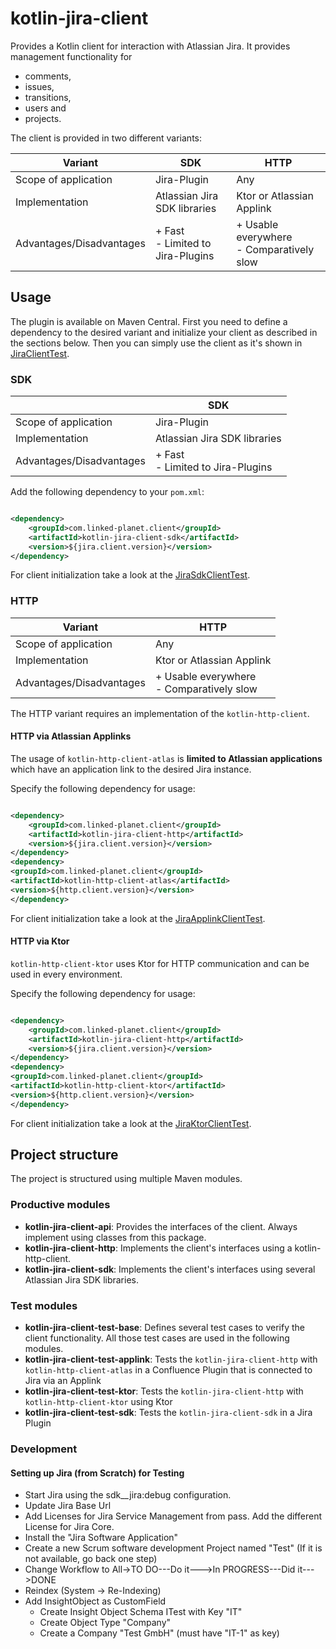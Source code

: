 # kotlin-jira-client

Provides a Kotlin client for interaction with Atlassian Jira. It provides management functionality for

- comments,
- issues,
- transitions,
- users and
- projects.

The client is provided in two different variants:

| Variant                  | **SDK**                               | **HTTP**                                      |
|--------------------------|---------------------------------------|-----------------------------------------------|
| Scope of application     | Jira-Plugin                           | Any                                           |
| Implementation           | Atlassian Jira SDK libraries          | Ktor or Atlassian Applink                     |
| Advantages/Disadvantages | + Fast <br> - Limited to Jira-Plugins | + Usable everywhere <br> - Comparatively slow |

## Usage

The plugin is available on Maven Central.
First you need to define a dependency to the desired variant and initialize your client as described in the sections
below.
Then you can simply use the client as it's shown
in [JiraClientTest](kotlin-jira-client-test-base/src/main/kotlin/com/linkedplanet/kotlinjiraclient/JiraClientTest.kt).

### SDK

|                          | **SDK**                               |
|--------------------------|---------------------------------------|
| Scope of application     | Jira-Plugin                           |
| Implementation           | Atlassian Jira SDK libraries          |
| Advantages/Disadvantages | + Fast <br> - Limited to Jira-Plugins |

Add the following dependency to your `pom.xml`:

```xml

<dependency>
    <groupId>com.linked-planet.client</groupId>
    <artifactId>kotlin-jira-client-sdk</artifactId>
    <version>${jira.client.version}</version>
</dependency>
```

For client initialization take a look at the [JiraSdkClientTest](kotlin-jira-client-test-sdk/src/test/kotlin/it/JiraSdkClientTest.kt).

### HTTP

| Variant                  | **HTTP**                                      |
|--------------------------|-----------------------------------------------|
| Scope of application     | Any                                           |
| Implementation           | Ktor or Atlassian Applink                     |
| Advantages/Disadvantages | + Usable everywhere <br> - Comparatively slow |


The HTTP variant requires an implementation of the `kotlin-http-client`.

#### HTTP via Atlassian Applinks

The usage of `kotlin-http-client-atlas` is **limited to Atlassian applications** which have an application link to the
desired Jira instance.

Specify the following dependency for usage:

```xml

<dependency>
    <groupId>com.linked-planet.client</groupId>
    <artifactId>kotlin-jira-client-http</artifactId>
    <version>${jira.client.version}</version>
</dependency>
<dependency>
<groupId>com.linked-planet.client</groupId>
<artifactId>kotlin-http-client-atlas</artifactId>
<version>${http.client.version}</version>
</dependency>
```

For client initialization take a look at the [JiraApplinkClientTest](kotlin-jira-client-test-applink/src/test/kotlin/it/JiraApplinkClientTest.kt).

#### HTTP via Ktor

`kotlin-http-client-ktor` uses Ktor for HTTP communication and can be used in every environment.

Specify the following dependency for usage:

```xml

<dependency>
    <groupId>com.linked-planet.client</groupId>
    <artifactId>kotlin-jira-client-http</artifactId>
    <version>${jira.client.version}</version>
</dependency>
<dependency>
<groupId>com.linked-planet.client</groupId>
<artifactId>kotlin-http-client-ktor</artifactId>
<version>${http.client.version}</version>
</dependency>
```

For client initialization take a look at the [JiraKtorClientTest](kotlin-jira-client-test-ktor/src/test/kotlin/JiraKtorClientTest.kt).

## Project structure

The project is structured using multiple Maven modules.

### Productive modules

- **kotlin-jira-client-api**: Provides the interfaces of the client. Always implement using classes from this package.
- **kotlin-jira-client-http**: Implements the client's interfaces using a kotlin-http-client.
- **kotlin-jira-client-sdk**: Implements the client's interfaces using several Atlassian Jira SDK libraries.

### Test modules

- **kotlin-jira-client-test-base**: Defines several test cases to verify the client functionality. All those test cases
  are used in the following modules.
- **kotlin-jira-client-test-applink**: Tests the `kotlin-jira-client-http` with `kotlin-http-client-atlas` in a
  Confluence Plugin that is connected to Jira via an Applink
- **kotlin-jira-client-test-ktor**: Tests the `kotlin-jira-client-http` with `kotlin-http-client-ktor` using Ktor
- **kotlin-jira-client-test-sdk**: Tests the `kotlin-jira-client-sdk` in a Jira Plugin

### Development

#### Setting up Jira (from Scratch) for Testing

- Start Jira using the sdk__jira:debug configuration.
- Update Jira Base Url
- Add Licenses for Jira Service Management from pass. Add the different License for Jira Core.
- Install the "Jira Software Application"
- Create a new Scrum software development Project named "Test" (If it is not available, go back one step)
- Change Workflow to All->TO DO---Do it--->In PROGRESS---Did it--->DONE
- Reindex (System -> Re-Indexing)
- Add InsightObject as CustomField
    - Create Insight Object Schema ITest with Key "IT"
    - Create Object Type "Company"
    - Create a Company "Test GmbH" (must have "IT-1" as key)
